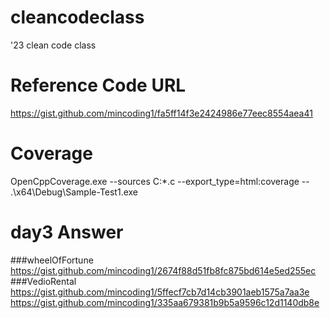 # cleancodeclass
'23 clean code class

# Reference Code URL
https://gist.github.com/mincoding1/fa5ff14f3e2424986e77eec8554aea41

# Coverage 
OpenCppCoverage.exe --sources C:*.c --export_type=html:coverage -- .\x64\Debug\Sample-Test1.exe

# day3 Answer
###wheelOfFortune
https://gist.github.com/mincoding1/2674f88d51fb8fc875bd614e5ed255ec
###VedioRental
https://gist.github.com/mincoding1/5ffecf7cb7d14cb3901aeb1575a7aa3e
https://gist.github.com/mincoding1/335aa679381b9b5a9596c12d1140db8e
